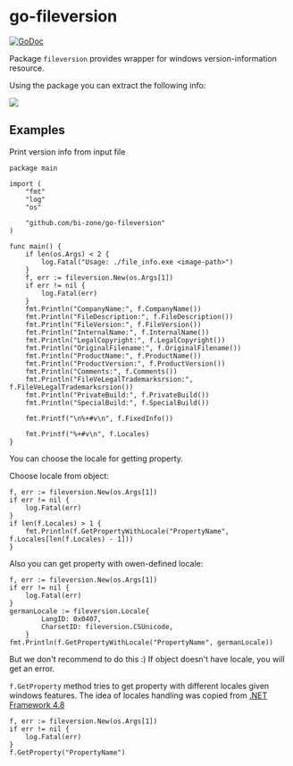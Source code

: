 ﻿# go-fileversion

[![GoDoc](https://godoc.org/github.com/bi-zone/go-fileversion?status.svg)](https://godoc.org/github.com/bi-zone/go-fileversion/)

Package `fileversion` provides wrapper for windows version-information resource.

Using the package you can extract the following info:

![](https://github.com/bi-zone/go-fileversion/assets/explorer_properties.png)



## Examples

Print version info from input file
```golang
package main

import (
	"fmt"
	"log"
	"os"

	"github.com/bi-zone/go-fileversion"
)

func main() {
	if len(os.Args) < 2 {
		log.Fatal("Usage: ./file_info.exe <image-path>")
	}
	f, err := fileversion.New(os.Args[1])
	if err != nil {
		log.Fatal(err)
	}
	fmt.Println("CompanyName:", f.CompanyName())
	fmt.Println("FileDescription:", f.FileDescription())
	fmt.Println("FileVersion:", f.FileVersion())
	fmt.Println("InternalName:", f.InternalName())
	fmt.Println("LegalCopyright:", f.LegalCopyright())
	fmt.Println("OriginalFilename:", f.OriginalFilename())
	fmt.Println("ProductName:", f.ProductName())
	fmt.Println("ProductVersion:", f.ProductVersion())
	fmt.Println("Comments:", f.Comments())
	fmt.Println("FileVeLegalTrademarksrsion:", f.FileVeLegalTrademarksrsion())
	fmt.Println("PrivateBuild:", f.PrivateBuild())
	fmt.Println("SpecialBuild:", f.SpecialBuild())

	fmt.Printf("\n%+#v\n", f.FixedInfo())

	fmt.Printf("%+#v\n", f.Locales)
}
```

You can choose the locale for getting property.

Choose locale from object:

```golang
f, err := fileversion.New(os.Args[1])
if err != nil {
    log.Fatal(err)
}
if len(f.Locales) > 1 {
    fmt.Println(f.GetPropertyWithLocale("PropertyName", f.Locales[len(f.Locales) - 1]))
}
```

Also you can get property with owen-defined locale:
```golang
f, err := fileversion.New(os.Args[1])
if err != nil {
    log.Fatal(err)
}
germanLocale := fileversion.Locale{
		LangID: 0x0407,
		CharsetID: fileversion.CSUnicode,
	}
fmt.Println(f.GetPropertyWithLocale("PropertyName", germanLocale))
```
But we don't recommend to do this :) If object doesn't have locale, 
you will get an error.

 `f.GetProperty` method tries to get property with different locales given 
 windows features.
The idea of locales handling was copied from 
[.NET Framework 4.8](https://referencesource.microsoft.com/#System/services/monitoring/system/diagnosticts/FileVersionInfo.cs,036c54a4aa10d39f,references)

```golang
f, err := fileversion.New(os.Args[1])
if err != nil {
    log.Fatal(err)
}
f.GetProperty("PropertyName")
```
